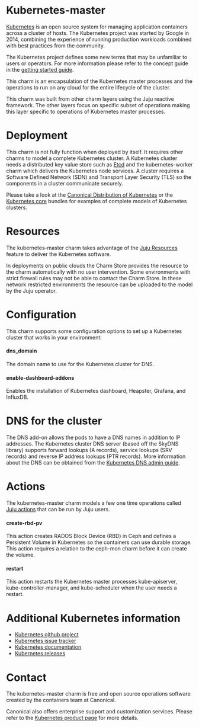 # Kubernetes-master

[Kubernetes](http://kubernetes.io/) is an open source system for managing 
application containers across a cluster of hosts. The Kubernetes project was
started by Google in 2014, combining the experience of running production 
workloads combined with best practices from the community.

The Kubernetes project defines some new terms that may be unfamiliar to users
or operators. For more information please refer to the concept guide in the 
[getting started guide](http://kubernetes.io/docs/user-guide/#concept-guide).

This charm is an encapsulation of the Kubernetes master processes and the 
operations to run on any cloud for the entire lifecycle of the cluster.

This charm was built from other charm layers using the Juju reactive framework.
The other layers focus on specific subset of operations making this layer 
specific to operations of Kubernetes master processes.

# Deployment

This charm is not fully function when deployed by itself. It requires other
charms to model a complete Kubernetes cluster. A Kubernetes cluster needs a
distributed key value store such as [Etcd](https://coreos.com/etcd/) and the
kubernetes-worker charm which delivers the Kubernetes node services. A cluster
requires a Software Defined Network (SDN) and Transport Layer Security (TLS) so
the components in a cluster communicate securely. 

Please take a look at the [Canonical Distribution of Kubernetes](https://jujucharms.com/canonical-kubernetes/) 
or the [Kubernetes core](https://jujucharms.com/kubernetes-core/) bundles for 
examples of complete models of Kubernetes clusters.

# Resources

The kubernetes-master charm takes advantage of the [Juju Resources](https://jujucharms.com/docs/2.0/developer-resources) 
feature to deliver the Kubernetes software.

In deployments on public clouds the Charm Store provides the resource to the
charm automatically with no user intervention. Some environments with strict
firewall rules may not be able to contact the Charm Store. In these network
restricted  environments the resource can be uploaded to the model by the Juju
operator.

# Configuration

This charm supports some configuration options to set up a Kubernetes cluster 
that works in your environment:  

#### dns_domain

The domain name to use for the Kubernetes cluster for DNS.

#### enable-dashboard-addons

Enables the installation of Kubernetes dashboard, Heapster, Grafana, and
InfluxDB.

# DNS for the cluster

The DNS add-on allows the pods to have a DNS names in addition to IP addresses.
The Kubernetes cluster DNS server (based off the SkyDNS library) supports 
forward lookups (A records), service lookups (SRV records) and reverse IP 
address lookups (PTR records). More information about the DNS can be obtained
from the [Kubernetes DNS admin guide](http://kubernetes.io/docs/admin/dns/).

# Actions

The kubernetes-master charm models a few one time operations called 
[Juju actions](https://jujucharms.com/docs/stable/actions) that can be run by
Juju users.

#### create-rbd-pv

This action creates RADOS Block Device (RBD) in Ceph and defines a Persistent
Volume in Kubernetes so the containers can use durable storage. This action
requires a relation to the ceph-mon charm before it can create the volume.

#### restart

This action restarts the Kubernetes master processes kube-apiserver, 
kube-controller-manager, and kube-scheduler when the user needs a restart.

# Additional Kubernetes information

 - [Kubernetes github project](https://github.com/kubernetes/kubernetes)
 - [Kubernetes issue tracker](https://github.com/kubernetes/kubernetes/issues)
 - [Kubernetes documentation](http://kubernetes.io/docs/)
 - [Kubernetes releases](https://github.com/kubernetes/kubernetes/releases)

# Contact

The kubernetes-master charm is free and open source operations software created
by the containers team at Canonical. 

Canonical also offers enterprise support and customization services. Please
refer to the [Kubernetes product page](https://www.ubuntu.com/cloud/kubernetes)
for more details.
